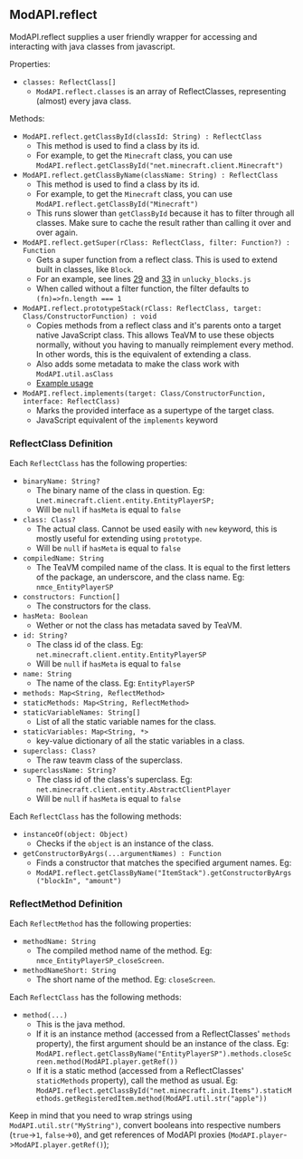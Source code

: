 ## ModAPI.reflect

ModAPI.reflect supplies a user friendly wrapper for accessing and interacting with java classes from javascript.

Properties:

- `classes: ReflectClass[]`
  - `ModAPI.reflect.classes` is an array of ReflectClasses, representing (almost) every java class.

Methods:

- `ModAPI.reflect.getClassById(classId: String) : ReflectClass`
  - This method is used to find a class by its id.
  - For example, to get the `Minecraft` class, you can use `ModAPI.reflect.getClassById("net.minecraft.client.Minecraft")`
- `ModAPI.reflect.getClassByName(className: String) : ReflectClass`
  - This method is used to find a class by its id.
  - For example, to get the `Minecraft` class, you can use `ModAPI.reflect.getClassById("Minecraft")`
  - This runs slower than `getClassById` because it has to filter through all classes. Make sure to cache the result rather than calling it over and over again.
- `ModAPI.reflect.getSuper(rClass: ReflectClass, filter: Function?) : Function`
  - Gets a super function from a reflect class. This is used to extend built in classes, like `Block`.
  - For an example, see lines [29](https://github.com/eaglerforge/EaglerForgeInjector/blob/6e8598c180f96a65c0c101be72e6d0fa53195404/examplemods/unlucky_blocks.js#L29) and [33](https://github.com/eaglerforge/EaglerForgeInjector/blob/6e8598c180f96a65c0c101be72e6d0fa53195404/examplemods/unlucky_blocks.js#L33) in `unlucky_blocks.js`
  - When called without a filter function, the filter defaults to `(fn)=>fn.length === 1`
- `ModAPI.reflect.prototypeStack(rClass: ReflectClass, target: Class/ConstructorFunction) : void`
  - Copies methods from a reflect class and it's parents onto a target native JavaScript class. This allows TeaVM to use these objects normally, without you having to manually reimplement every method. In other words, this is the equivalent of extending a class.
  - Also adds some metadata to make the class work with `ModAPI.util.asClass`
  - [Example usage](https://github.com/eaglerforge/EaglerForgeInjector/blob/6e8598c180f96a65c0c101be72e6d0fa53195404/examplemods/unlucky_blocks.js#L37)
- `ModAPI.reflect.implements(target: Class/ConstructorFunction, interface: ReflectClass)`
  - Marks the provided interface as a supertype of the target class.
  - JavaScript equivalent of the `implements` keyword
### ReflectClass Definition

Each `ReflectClass` has the following properties:

- `binaryName: String?`
  - The binary name of the class in question. Eg: `Lnet.minecraft.client.entity.EntityPlayerSP;`
  - Will be `null` if `hasMeta` is equal to `false`
- `class: Class?`
  - The actual class. Cannot be used easily with `new` keyword, this is mostly useful for extending using `prototype`.
  - Will be `null` if `hasMeta` is equal to `false`
- `compiledName: String`
  - The TeaVM compiled name of the class. It is equal to the first letters of the package, an underscore, and the class name. Eg: `nmce_EntityPlayerSP`
- `constructors: Function[]`
  - The constructors for the class.
- `hasMeta: Boolean`
  - Wether or not the class has metadata saved by TeaVM.
- `id: String?`
  - The class id of the class. Eg: `net.minecraft.client.entity.EntityPlayerSP`
  - Will be `null` if `hasMeta` is equal to `false`
- `name: String`
  - The name of the class. Eg: `EntityPlayerSP`
- `methods: Map<String, ReflectMethod>`
- `staticMethods: Map<String, ReflectMethod>`
- `staticVariableNames: String[]`
  - List of all the static variable names for the class.
- `staticVariables: Map<String, *>`
  - key-value dictionary of all the static variables in a class.
- `superclass: Class?`
  - The raw teavm class of the superclass.
- `superclassName: String?`
  - The class id of the class's superclass. Eg: `net.minecraft.client.entity.AbstractClientPlayer`
  - Will be `null` if `hasMeta` is equal to `false`

Each `ReflectClass` has the following methods:

- `instanceOf(object: Object)`
  - Checks if the `object` is an instance of the class.
- `getConstructorByArgs(...argumentNames) : Function`
  - Finds a constructor that matches the specified argument names. Eg:
  - `ModAPI.reflect.getClassByName("ItemStack").getConstructorByArgs("blockIn", "amount")`

### ReflectMethod Definition

Each `ReflectMethod` has the following properties:

- `methodName: String`
  - The compiled method name of the method. Eg: `nmce_EntityPlayerSP_closeScreen`.
- `methodNameShort: String`
  - The short name of the method. Eg: `closeScreen`.

Each `ReflectClass` has the following methods:
- `method(...)`
  - This is the java method.
  - If it is an instance method (accessed from a ReflectClasses' `methods` property), the first argument should be an instance of the class. Eg: `ModAPI.reflect.getClassByName("EntityPlayerSP").methods.closeScreen.method(ModAPI.player.getRef())`
  - If it is a static method (accessed from a ReflectClasses' `staticMethods` property), call the method as usual. Eg: `ModAPI.reflect.getClassById("net.minecraft.init.Items").staticMethods.getRegisteredItem.method(ModAPI.util.str("apple"))`

Keep in mind that you need to wrap strings using `ModAPI.util.str("MyString")`, convert booleans into respective numbers (`true`->`1`, `false`->`0`), and get references of ModAPI proxies (`ModAPI.player`->`ModAPI.player.getRef()`);